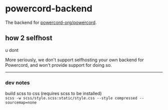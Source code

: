 # powercord-backend
The backend for [powercord-org/powercord](https://github.com/powercord-org/powercord).

## how 2 selfhost
u dont

More seriously, we don't support selfhosting your own backend for Powercord, and won't
provide support for doing so.

----
### dev notes
build scss to css (requires scss to be installed)<br>
`scss -w scss/style.scss:static/style.css --style compressed --sourcemap=none`
